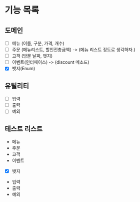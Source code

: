 # 기능 목록

## 도메인
- [ ] 메뉴 (이름, 구분, 가격, 개수)
- [ ] 주문 (메뉴리스트, 할인전총금액) -> (메뉴 리스트 정도로 생각하자.)
- [ ] 고객 (방문 날짜, 뱃지)
- [ ] 이벤트(인터페이스) -> (discount 메소드)
- [x] 뱃지(Enum)

## 유틸리티
- [ ] 입력
- [ ] 출력
- [ ] 예외

## 테스트 리스트
- 메뉴
- 주문
- 고객
- 이벤트
- [x] 뱃지
- 입력
- 출력
- 예외
